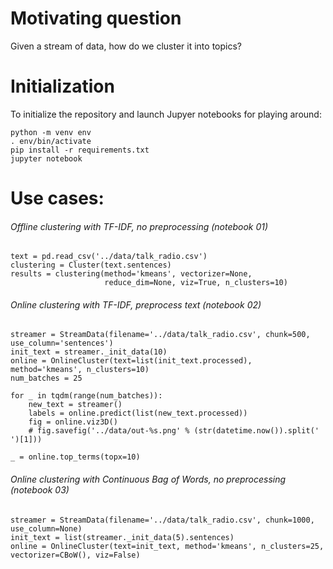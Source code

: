 # Motivating question
Given a stream of data, how do we cluster it into topics?

# Initialization
To initialize the repository and launch Jupyer notebooks for playing around:
```
python -m venv env  
. env/bin/activate  
pip install -r requirements.txt  
jupyter notebook
```
# Use cases:
###### Offline clustering with TF-IDF, no preprocessing (notebook 01)
```
text = pd.read_csv('../data/talk_radio.csv')
clustering = Cluster(text.sentences)
results = clustering(method='kmeans', vectorizer=None,
                     reduce_dim=None, viz=True, n_clusters=10)
```

###### Online clustering with TF-IDF, preprocess text (notebook 02)
```
streamer = StreamData(filename='../data/talk_radio.csv', chunk=500, use_column='sentences')
init_text = streamer._init_data(10)
online = OnlineCluster(text=list(init_text.processed), method='kmeans', n_clusters=10)
num_batches = 25

for _ in tqdm(range(num_batches)):
    new_text = streamer()
    labels = online.predict(list(new_text.processed))
    fig = online.viz3D()
    # fig.savefig('../data/out-%s.png' % (str(datetime.now()).split(' ')[1]))

_ = online.top_terms(topx=10)
```

###### Online clustering with Continuous Bag of Words, no preprocessing (notebook 03)
```
streamer = StreamData(filename='../data/talk_radio.csv', chunk=1000, use_column=None)
init_text = list(streamer._init_data(5).sentences)
online = OnlineCluster(text=init_text, method='kmeans', n_clusters=25, vectorizer=CBoW(), viz=False)
```
